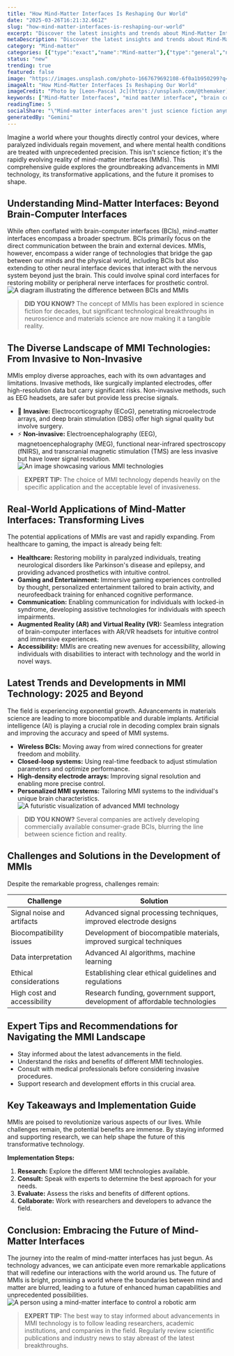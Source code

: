 ```yaml
---
title: "How Mind-Matter Interfaces Is Reshaping Our World"
date: "2025-03-26T16:21:32.661Z"
slug: "how-mind-matter-interfaces-is-reshaping-our-world"
excerpt: "Discover the latest insights and trends about Mind-Matter Interfaces. This comprehensive guide covers everything you need to know about Mind-Matter Interfaces in 2025."
metaDescription: "Discover the latest insights and trends about Mind-Matter Interfaces. This comprehensive guide covers everything you need to know about Mind-Matter Interfa..."
category: "Mind-matter"
categories: [{"type":"exact","name":"Mind-matter"},{"type":"general","name":"Biomedical Engineering"},{"type":"medium","name":"Neural Prosthetics"},{"type":"specific","name":"Brain-Computer Interfaces"},{"type":"niche","name":"Electrocorticography"}]
status: "new"
trending: true
featured: false
image: "https://images.unsplash.com/photo-1667679692108-6f0a1b950299?q=85&w=1200&fit=max&fm=webp&auto=compress"
imageAlt: "How Mind-Matter Interfaces Is Reshaping Our World"
imageCredit: "Photo by [Leon-Pascal Jc](https://unsplash.com/@themaker) on Unsplash"
keywords: ["Mind-Matter Interfaces", "mind matter interface", "brain computer interface", "BCI technology", "mind control technology", "neural interface devices", "buy brain computer interface", "mind matter interface applications", "future of mind matter interfaces", "best mind control headsets"]
readingTime: 5
socialShare: "\"Mind-matter interfaces aren't just science fiction anymore; they're transforming healthcare, entertainment, and accessibility, blurring the lines between our minds and the physical world in ways we're only beginning to understand.\""
generatedBy: "Gemini"
---
```




Imagine a world where your thoughts directly control your devices, where paralyzed individuals regain movement, and where mental health conditions are treated with unprecedented precision. This isn't science fiction; it's the rapidly evolving reality of mind-matter interfaces (MMIs).  This comprehensive guide explores the groundbreaking advancements in MMI technology, its transformative applications, and the future it promises to shape.

## Understanding Mind-Matter Interfaces: Beyond Brain-Computer Interfaces

While often conflated with brain-computer interfaces (BCIs), mind-matter interfaces encompass a broader spectrum.  BCIs primarily focus on the direct communication between the brain and external devices. MMIs, however, encompass a wider range of technologies that bridge the gap between our minds and the physical world, including BCIs but also extending to other neural interface devices that interact with the nervous system beyond just the brain. This could involve spinal cord interfaces for restoring mobility or peripheral nerve interfaces for prosthetic control. ![A diagram illustrating the difference between BCIs and MMIs](https://images.unsplash.com/photo-1667681362383-d9239c8fa2b7?q=85&w=1200&fit=max&fm=webp&auto=compress)

> **DID YOU KNOW?** The concept of MMIs has been explored in science fiction for decades, but significant technological breakthroughs in neuroscience and materials science are now making it a tangible reality.

## The Diverse Landscape of MMI Technologies: From Invasive to Non-Invasive

MMIs employ diverse approaches, each with its own advantages and limitations.  Invasive methods, like surgically implanted electrodes, offer high-resolution data but carry significant risks. Non-invasive methods, such as EEG headsets, are safer but provide less precise signals.

* 🧠 **Invasive:**  Electrocorticography (ECoG), penetrating microelectrode arrays, and deep brain stimulation (DBS) offer high signal quality but involve surgery.
* ⚡ **Non-invasive:** Electroencephalography (EEG), magnetoencephalography (MEG), functional near-infrared spectroscopy (fNIRS), and transcranial magnetic stimulation (TMS) are less invasive but have lower signal resolution.  ![An image showcasing various MMI technologies](https://images.unsplash.com/photo-1667679692108-6f0a1b950299?q=85&w=1200&fit=max&fm=webp&auto=compress)

> **EXPERT TIP:** The choice of MMI technology depends heavily on the specific application and the acceptable level of invasiveness.

## Real-World Applications of Mind-Matter Interfaces: Transforming Lives

The potential applications of MMIs are vast and rapidly expanding.  From healthcare to gaming, the impact is already being felt:

* **Healthcare:** Restoring mobility in paralyzed individuals, treating neurological disorders like Parkinson's disease and epilepsy, and providing advanced prosthetics with intuitive control.
* **Gaming and Entertainment:** Immersive gaming experiences controlled by thought, personalized entertainment tailored to brain activity, and neurofeedback training for enhanced cognitive performance.
* **Communication:** Enabling communication for individuals with locked-in syndrome, developing assistive technologies for individuals with speech impairments.
* **Augmented Reality (AR) and Virtual Reality (VR):** Seamless integration of brain-computer interfaces with AR/VR headsets for intuitive control and immersive experiences.
* **Accessibility:** MMIs are creating new avenues for accessibility, allowing individuals with disabilities to interact with technology and the world in novel ways.

## Latest Trends and Developments in MMI Technology: 2025 and Beyond

The field is experiencing exponential growth.  Advancements in materials science are leading to more biocompatible and durable implants.  Artificial intelligence (AI) is playing a crucial role in decoding complex brain signals and improving the accuracy and speed of MMI systems.

* **Wireless BCIs:**  Moving away from wired connections for greater freedom and mobility.
* **Closed-loop systems:**  Using real-time feedback to adjust stimulation parameters and optimize performance.
* **High-density electrode arrays:**  Improving signal resolution and enabling more precise control.
* **Personalized MMI systems:**  Tailoring MMI systems to the individual's unique brain characteristics.  ![A futuristic visualization of advanced MMI technology](https://images.unsplash.com/photo-1499728603263-13726abce5fd?q=85&w=1200&fit=max&fm=webp&auto=compress)

> **DID YOU KNOW?** Several companies are actively developing commercially available consumer-grade BCIs, blurring the line between science fiction and reality.

## Challenges and Solutions in the Development of MMIs

Despite the remarkable progress, challenges remain:

| Challenge                     | Solution                                                                   |
|------------------------------|---------------------------------------------------------------------------|
| Signal noise and artifacts     | Advanced signal processing techniques, improved electrode designs             |
| Biocompatibility issues       | Development of biocompatible materials, improved surgical techniques          |
| Data interpretation          | Advanced AI algorithms, machine learning                                     |
| Ethical considerations        | Establishing clear ethical guidelines and regulations                         |
| High cost and accessibility   | Research funding, government support, development of affordable technologies |

## Expert Tips and Recommendations for Navigating the MMI Landscape

* Stay informed about the latest advancements in the field.
* Understand the risks and benefits of different MMI technologies.
* Consult with medical professionals before considering invasive procedures.
* Support research and development efforts in this crucial area.

## Key Takeaways and Implementation Guide

MMIs are poised to revolutionize various aspects of our lives.  While challenges remain, the potential benefits are immense.  By staying informed and supporting research, we can help shape the future of this transformative technology.

**Implementation Steps:**

1. **Research:** Explore the different MMI technologies available.
2. **Consult:** Speak with experts to determine the best approach for your needs.
3. **Evaluate:** Assess the risks and benefits of different options.
4. **Collaborate:** Work with researchers and developers to advance the field.

## Conclusion: Embracing the Future of Mind-Matter Interfaces

The journey into the realm of mind-matter interfaces has just begun.  As technology advances, we can anticipate even more remarkable applications that will redefine our interactions with the world around us.  The future of MMIs is bright, promising a world where the boundaries between mind and matter are blurred, leading to a future of enhanced human capabilities and unprecedented possibilities.  ![A person using a mind-matter interface to control a robotic arm](https://images.unsplash.com/photo-1566669437687-7040a6926753?q=85&w=1200&fit=max&fm=webp&auto=compress)

> **EXPERT TIP:**  The best way to stay informed about advancements in MMI technology is to follow leading researchers, academic institutions, and companies in the field.  Regularly review scientific publications and industry news to stay abreast of the latest breakthroughs.
